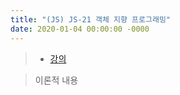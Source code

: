 ```yaml
---
title: "(JS) JS-21 객체 지향 프로그래밍"
date: 2020-01-04 00:00:00 -0000
---
```


> * [강의](https://opentutorials.org/course/743/6553)

> 이론적 내용